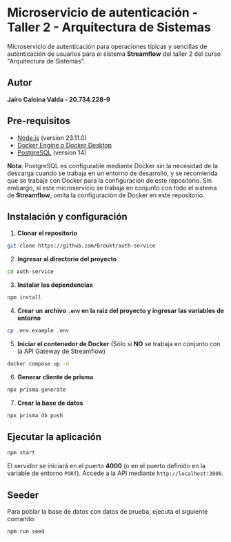 # Microservicio de autenticación - Taller 2 - Arquitectura de Sistemas

Microservicio de autenticación para operaciones típicas y sencillas de autenticación de usuarios para el sistema **Streamflow** del taller 2 del curso "Arquitectura de Sistemas".

## Autor

**Jairo Calcina Valda - 20.734.228-9**

## Pre-requisitos

- [Node.js](https://nodejs.org/es/) (version 23.11.0)
- [Docker Engine o Docker Desktop](https://docs.docker.com/manuals/)
- [PostgreSQL](https://www.postgresql.org/download/) (version 14)

**Nota**: PostgreSQL es configurable mediante Docker sin la necesidad de la descarga cuando se trabaja en un entorno de desarrollo, y se recomienda que se trabaje con Docker para la configuración de este repositorio. Sin embargo, si este microservicio se trabaja en conjunto con todo el sistema de **Streamflow**, omita la configuración de Docker en este repositorio.

## Instalación y configuración

1. **Clonar el repositorio**

```bash
git clone https://github.com/Broukt/auth-service
```

2. **Ingresar al directorio del proyecto**

```bash
cd auth-service
```

3. **Instalar las dependencias**

```bash
npm install
```

4. **Crear un archivo `.env` en la raíz del proyecto y ingresar las variables de entorno**

```bash
cp .env.example .env
```

5. **Iniciar el contenedor de Docker** (Sólo si **NO** se trabaja en conjunto con la API Gateway de Streamflow)

```bash
docker compose up -d
```

6. **Generar cliente de prisma**

```bash
npx prisma generate
```

7. **Crear la base de datos**

```bash
npx prisma db push
```

## Ejecutar la aplicación

```bash
npm start
```

El servidor se iniciará en el puerto **4000** (o en el puerto definido en la variable de entorno `PORT`). Accede a la API mediante `http://localhost:3000`.

## Seeder

Para poblar la base de datos con datos de prueba, ejecuta el siguiente comando:

```bash
npm run seed
```